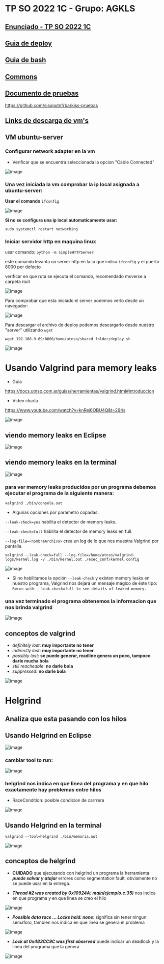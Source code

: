 # TP SO 2022 1C - Grupo: AGKLS

## [Enunciado - TP SO 2022 1C](https://docs.google.com/document/d/17WP76Vsi6ZrYlpYT8xOPXzLf42rQgtyKsOdVkyL5Jj0/edit)

## [Guia de deploy ](https://docs.utnso.com.ar/guias/herramientas/deploy.html#objetivo)

## [Guia de bash](https://docs.utnso.com.ar/guias/consola/bash.html#comandos-basicos)

## [Commons](https://github.dev/sisoputnfrba/so-commons-library/tree/master/src)

## [Documento de pruebas](https://docs.google.com/document/d/1SBBTCweMCiBg6TPTt7zxdinRh4ealRasbu0bVlkty5o/edit) 

https://github.com/sisoputnfrba/kiss-pruebas

## [Links de descarga de vm's](https://www.utnso.com.ar/recursos/maquinas-virtuales/)

## VM ubuntu-server

### Configurar network adapter en la vm

- Verificar que se encuentra seleccionada la opcion "Cable Connected"

![image](https://user-images.githubusercontent.com/62452207/181865772-c5fca0cc-d5cf-45e2-a120-b103bf49cdf7.png)

### Una vez iniciada la vm comprobar la ip local asignada a ubuntu-server:

**Usar el comando** `ifconfig`

![image](https://user-images.githubusercontent.com/62452207/181865973-ed7442f3-d4de-4601-9e8f-297a115b7e61.png)

**Si no se configura una ip local automaticamente usar:**

`sudo systemctl restart networking`

### Iniciar servidor http en maquina linux 

usar comando: `python -m SimpleHTTPServer`

este comando levanta un server http en la ip que indica `ifconfig` y el puerto 8000 por defecto

verificar en que ruta se ejecuta el comando, recomendado moverse a carpeta root

![image](https://user-images.githubusercontent.com/62452207/181870733-9f381f8f-6629-4827-8845-6e74048fd245.png)

Para comprobar que esta iniciado el server podemos verlo desde un navegador: 

![image](https://user-images.githubusercontent.com/62452207/181870711-18651211-1e46-439a-8a62-66981ade3926.png)

Para descargar el archivo de deploy podemos descargarlo desde nuestro "server" utilizando `wget`

`wget 192.168.0.69:8000/home/utnso/shared_folder/deploy.sh`

![image](https://user-images.githubusercontent.com/62452207/181871505-c68fbb81-49e5-4ded-90a2-22553a38bf79.png)

# Usando Valgrind para memory leaks

- Guia

https://docs.utnso.com.ar/guias/herramientas/valgrind.html#introduccion

- Video charla

https://www.youtube.com/watch?v=knRei6OBU4Q&t=264s

![image](https://user-images.githubusercontent.com/62452207/182000819-71c6f3a8-56e6-4399-b29f-593e0310f806.png)

## viendo memory leaks en Eclipse

![image](https://user-images.githubusercontent.com/62452207/182001168-79480544-77b6-449a-96b1-90b7819cacea.png) 

## viendo memory leaks en la terminal

![image](https://user-images.githubusercontent.com/62452207/182001697-a7cebbfd-38c0-43bc-a259-76b6fc1bb61b.png)

### para ver memory leaks producidos por un programa debemos ejecutar el programa de la siguiente manera:

`valgrind ./bin/consola.out`

- Algunas opciones por parámetro copadas:

`--leak-check=yes` habilita el detector de memory leaks.	

`--leak-check=full` habilita el detector de memory leaks en full.	

`--log-file=<nombreArchivo>` crea un log de lo que nos muestra Valgrind por pantalla. 

`valgrind --leak-check=full --log-file=/home/utnso/valgrind-logs/kernel.log -v ./bin/kernel.out ./exec_conf/kernel.config`

![image](https://user-images.githubusercontent.com/62452207/182263718-37632ec7-ec42-407d-ae79-5f47eb8106bd.png)

- Si no habilitamos la opción `--leak-check` y existen memory leaks en nuestro programa, Valgrind nos dejará un mensaje mágico de éste tipo: `Rerun with --leak-check=full to see details of leaked memory.`

### una vez terminado el programa obtenemos la informacion que nos brinda valgrind

![image](https://user-images.githubusercontent.com/62452207/182001907-9839476b-03a4-4bab-92db-181ff424ceeb.png)

## conceptos de valgrind 

- *definitely lost*: **muy importante no tener**
- *indirectly lost*: **muy importante no tener**
- *possibly lost*: **se puede generar, readline genera un poco, tampoco darle mucha bola**
- *still reacheable*: **no darle bola**
- *suppressed*: **no darle bola**

![image](https://user-images.githubusercontent.com/62452207/182001710-08fb0ce0-3817-4df0-a1e2-373f1c228ac1.png)

# Helgrind

## Analiza que esta pasando con los hilos

## Usando Helgrind en Eclipse

![image](https://user-images.githubusercontent.com/62452207/182002029-bdf5b64e-5b25-4c92-88e7-a85a6da81abf.png)

### cambiar tool to run:

![image](https://user-images.githubusercontent.com/62452207/182002048-3da26c85-7ea5-4e7c-922d-241a20dd357f.png)

### helgrind nos indica en que linea del programa y en que hilo exactamente hay problemas entre hilos

- RaceCondition: posible condicion de carrrera 

![image](https://user-images.githubusercontent.com/62452207/182002082-19756c83-28a0-4403-9fc3-9e694022cc64.png)

## Usando Helgrind en la terminal

`valgrind --tool=helgrind ./bin/memoria.out`

![image](https://user-images.githubusercontent.com/62452207/182002145-aca607ab-b3c5-4c66-a711-b5f1d5a1543e.png)

## conceptos de helgrind 

- **CUIDADO** que ejecutando con helgrind un programa la herramienta _**puede salvar y atajar**_ errores como segmentation fault, obviamente no se puede usar en la entrega.

- ***Thread #2 was created by 0x10924A: main(ejemplo.c:35)*** nos indica en que programa y en que linea se creo el hilo

![image](https://user-images.githubusercontent.com/62452207/182002331-ee6e374e-5151-480c-ad20-3b97f1e52f02.png)

- ***Possible data race ... Locks held: none***: significa sin tener ningun semaforo, tambien nos indica en que linea se genera el problema

![image](https://user-images.githubusercontent.com/62452207/182002319-e3310532-79f9-4549-ba3f-617e9b517aff.png)

- ***Lock at 0x483CC9C was first observed*** puede indicar un deadlock y la linea del programa que la genera

![image](https://user-images.githubusercontent.com/62452207/182002404-ec2a9916-d8ac-4e6e-88de-31add1ef5e7a.png)
